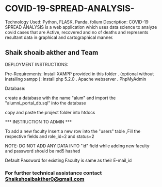 # COVID-19-SPREAD-ANALYSIS-
Technology Used: Python, FLASK, Panda, folium Description: COVID-19 SPREAD ANALYSIS is a web application which uses data science to analyze covid cases that are Active, recovered and no of deaths and represents resultant data in graphical and cartographical manner.
## Shaik shoaib akther and Team  ##

DEPLOYMENT INSTRUCTIONS:

Pre-Requirements:
Install XAMPP provided in this folder .
(optional without installing xampp ):
install php 5.2.0 .
Apache webserver .
PhpMyAdmin

Database:

create a database with the name "alum" and import the "alumni_portal_db.sql" into the database

copy and paste the project folder into htdocs 

*** INSTRUCTION TO ADMIN ***

To add a new faculty Insert a new row into the "users" table ,Fill the respective fields and role_id=2 and status=2

NOTE: DO NOT ADD ANY DATA INTO "id" field while adding new faculty and password should be md5 hashed

Default Password for existing Faculty is same as their E-mail_id


### For further technical assistance contact Shaikshoaibakther0@gmail.com ###
